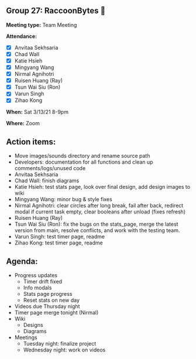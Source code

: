 ## Group 27: RaccoonBytes :raccoon:

**Meeting type:** Team Meeting

**Attendance:**
- [x] Anvitaa Sekhsaria
- [x] Chad Wall
- [x] Katie Hsieh
- [x] Mingyang Wang
- [x] Nirmal Agnihotri
- [x] Ruisen Huang (Ray)
- [x] Tsun Wai Siu (Ron)
- [x] Varun Singh
- [x] Zihao Kong

**When:** Sat 3/13/21 8-9pm

**Where:** Zoom

## Action items:
- Move images/sounds directory and rename source path
- Developers: documentation for all functions and clean up comments/logs/unused code
- Anvitaa Sekhsaria
- Chad Wall: finish diagrams
- Katie Hsieh: test stats page, look over final design, add design images to wiki
- Mingyang Wang: minor bug & style fixes
- Nirmal Agnihotri: clear circles after long break, fail after back, redirect modal if current task empty, clear booleans after unload (fixes refresh)
- Ruisen Huang (Ray) 
- Tsun Wai Siu (Ron): fix the bugs on the stats_page, merge the latest version from main, resolve conflicts, and work with the testing team.
- Varun Singh: test timer page, readme
- Zihao Kong: test timer page, readme

## Agenda:
- Progress updates
  - Timer drift fixed
  - Info modals
  - Stats page progress
  - Reset stats on new day
- Videos due Thursday night
- Timer page merge tonight (Nirmal)
- Wiki
  - Designs
  - Diagrams
- Meetings
  - Tuesday night: finalize project
  - Wednesday night: work on videos

